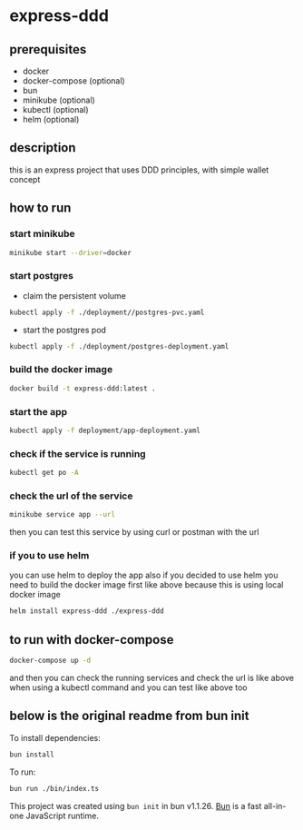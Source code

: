 # express-ddd

## prerequisites
 - docker
 - docker-compose (optional)
 - bun
 - minikube (optional)
 - kubectl (optional)
 - helm (optional)

## description
this is an express project that uses DDD principles, with simple wallet concept 


## how to run

### start minikube
```bash
minikube start --driver=docker
```

### start postgres

- claim the persistent volume
```bash
kubectl apply -f ./deployment//postgres-pvc.yaml
```

- start the postgres pod
```bash
kubectl apply -f ./deployment/postgres-deployment.yaml
```

### build the docker image
```bash
docker build -t express-ddd:latest .
```

### start the app
```bash
kubectl apply -f deployment/app-deployment.yaml
```


### check if the service is running
```bash
kubectl get po -A
```

### check the url of the service
```bash
minikube service app --url
```

then you can test this service by using curl or postman with the url

### if you to use helm
you can use helm to deploy the app also if you decided to use helm you need to build the docker image first like above because this is using local docker image
```bash
helm install express-ddd ./express-ddd
```


## to run with docker-compose
```bash
docker-compose up -d
```

and then you can check the running services and check the url is like above when using a kubectl command
and you can test like above too


## below is the original readme from bun init
To install dependencies:

```bash
bun install
```

To run:

```bash
bun run ./bin/index.ts
```

This project was created using `bun init` in bun v1.1.26. [Bun](https://bun.sh) is a fast all-in-one JavaScript runtime.
